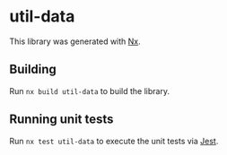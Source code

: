 # util-data

This library was generated with [Nx](https://nx.dev).

## Building

Run `nx build util-data` to build the library.

## Running unit tests

Run `nx test util-data` to execute the unit tests via [Jest](https://jestjs.io).
